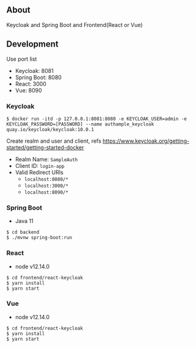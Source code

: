 ## About

Keycloak and Spring Boot and Frontend(React or Vue)

## Development

Use port list

- Keycloak: 8081
- Spring Boot: 8080
- React: 3000
- Vue: 8090

### Keycloak

```console
$ docker run -itd -p 127.0.0.1:8081:8080 -e KEYCLOAK_USER=admin -e KEYCLOAK_PASSWORD=[PASSWORD] --name authample_keycloak quay.io/keycloak/keycloak:10.0.1
```

Create realm and user and client, refs https://www.keycloak.org/getting-started/getting-started-docker

- Realm Name: `SampleAuth`
- Client ID: `login-app`
- Valid Redirect URIs
  - `localhost:8080/*`
  - `localhost:3000/*`
  - `localhost:8090/*`

### Spring Boot

- Java 11

```
$ cd backend
$ ./mvnw spring-boot:run
```

### React

- node v12.14.0

```
$ cd frontend/react-keycloak
$ yarn install
$ yarn start
```

### Vue

- node v12.14.0


```
$ cd frontend/react-keycloak
$ yarn install
$ yarn start
```
